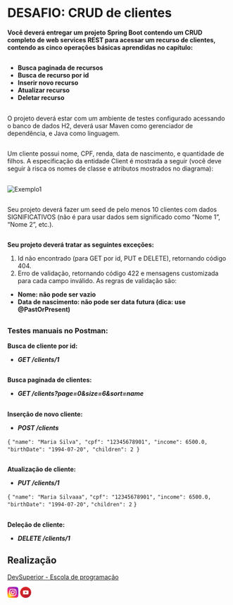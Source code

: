 <h1>DESAFIO: CRUD de clientes</h1>

**Você deverá entregar um projeto Spring Boot contendo um CRUD completo de web services REST para
acessar um recurso de clientes, contendo as cinco operações básicas aprendidas no capítulo:**

##

- **Busca paginada de recursos**
- **Busca de recurso por id**
- **Inserir novo recurso**
- **Atualizar recurso**
- **Deletar recurso**

##

O projeto deverá estar com um ambiente de testes configurado acessando o banco de dados H2, deverá usar
Maven como gerenciador de dependência, e Java como linguagem.

##

Um cliente possui nome, CPF, renda, data de nascimento, e quantidade de filhos. A especificação da
entidade Client é mostrada a seguir (você deve seguir à risca os nomes de classe e atributos mostrados no
diagrama):

##

![Exemplo1](https://i.imgur.com/T9xKmH3.png)

##

Seu projeto deverá fazer um seed de pelo menos 10 clientes com dados SIGNIFICATIVOS (não é para
usar dados sem significado como “Nome 1”, “Nome 2”, etc.).

##

**Seu projeto deverá tratar as seguintes exceções:**

1.  Id não encontrado (para GET por id, PUT e DELETE), retornando código 404.
2.  Erro de validação, retornando código 422 e mensagens customizada para cada campo inválido. As regras de validação são:

   - **Nome: não pode ser vazio**
- **Data de nascimento: não pode ser data futura (dica: use @PastOrPresent)**

##

### Testes manuais no Postman:

**Busca de cliente por id:**

- ***GET /clients/1***

##

**Busca paginada de clientes:**

- ***GET /clients?page=0&size=6&sort=name***

##

**Inserção de novo cliente:**

- ***POST /clients***

`{`
`"name": "Maria Silva",
"cpf": "12345678901",
"income": 6500.0,
"birthDate": "1994-07-20",
"children": 2
}`

##

**Atualização de cliente:**

- ***PUT /clients/1***

`{`
`"name": "Maria Silvaaa",`
`"cpf": "12345678901",`
`"income": 6500.0,`
`"birthDate": "1994-07-20",`
`"children": 2`
`}`

##

**Deleção de cliente:**

- ***DELETE /clients/1***

##

## Realização

[DevSuperior - Escola de programação](https://devsuperior.com.br/)

[![DevSuperior no Instagram](https://raw.githubusercontent.com/devsuperior/bds-assets/main/ds/ig-icon.png)](https://instagram.com/devsuperior.ig) ![DevSuperior no Youtube](https://raw.githubusercontent.com/devsuperior/bds-assets/main/ds/yt-icon.png)